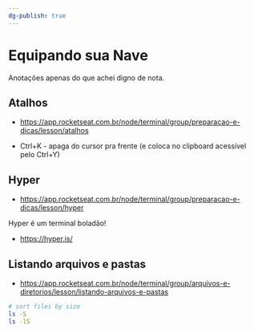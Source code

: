 ```yaml
---
dg-publish: true
---
```

# Equipando sua Nave

Anotações apenas do que achei digno de nota.

## Atalhos

- <https://app.rocketseat.com.br/node/terminal/group/preparacao-e-dicas/lesson/atalhos>

- Ctrl+K - apaga do cursor pra frente (e coloca no clipboard acessível pelo Ctrl+Y)

## Hyper

- <https://app.rocketseat.com.br/node/terminal/group/preparacao-e-dicas/lesson/hyper>

Hyper é um terminal boladão!

- <https://hyper.is/>


## Listando arquivos e pastas

- <https://app.rocketseat.com.br/node/terminal/group/arquivos-e-diretorios/lesson/listando-arquivos-e-pastas>

```sh
# sort files by size
ls -S
ls -lS
```